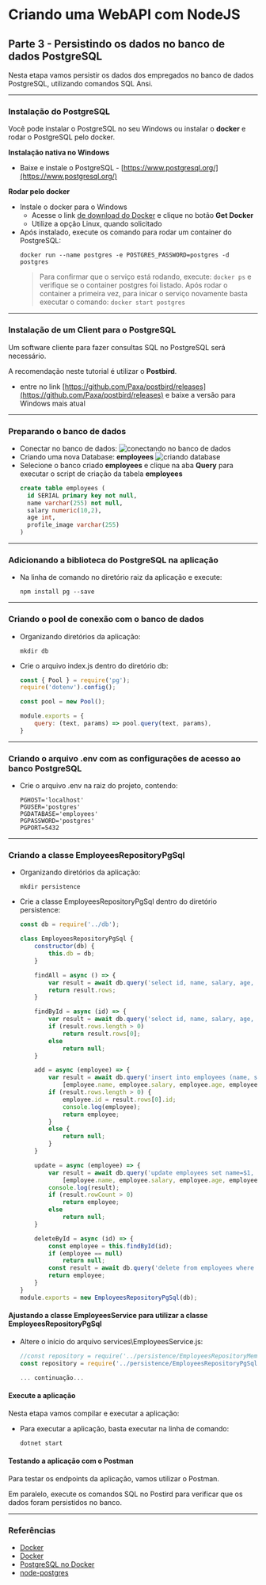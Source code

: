 # Criando uma WebAPI com NodeJS

## Parte 3 - Persistindo os dados no banco de dados PostgreSQL

Nesta etapa vamos persistir os dados dos empregados no banco de dados PostgreSQL, utilizando comandos SQL Ansi.


---
### Instalação do PostgreSQL

Você pode instalar o PostgreSQL no seu Windows ou instalar o **docker** e rodar o PostgreSQL pelo docker.

**Instalação nativa no Windows**

- Baixe e instale o PostgreSQL - [https://www.postgresql.org/](https://www.postgresql.org/)

**Rodar pelo docker**

- Instale o docker para o Windows
  - Acesse o link [de download do Docker](https://hub.docker.com/editions/community/docker-ce-desktop-windows/) e clique no botão **Get Docker**
  - Utilize a opção Linux, quando solicitado
- Após instalado, execute os comando para rodar um container do PostgreSQL:
  ```console
  docker run --name postgres -e POSTGRES_PASSWORD=postgres -d postgres
  ```
  > Para confirmar que o serviço está rodando, execute: ```docker ps``` e verifique se o container postgres foi listado.
  > Após rodar o container a primeira vez, para inicar o serviço novamente basta executar o comando: ```docker start postgres```


---
### Instalação de um Client para o PostgreSQL

Um software cliente para fazer consultas SQL no PostgreSQL será necessário.

A recomendação neste tutorial é utilizar o **Postbird**.

- entre no link [https://github.com/Paxa/postbird/releases](https://github.com/Paxa/postbird/releases) e baixe a versão para Windows mais atual


---
### Preparando o banco de dados

- Conectar no banco de dados:
  ![conectando no banco de dados](./assets/postbird01.png)
- Criando uma nova Database: **employees**
  ![criando database](./assets/postbird02.png)
- Selecione o banco criado **employees** e clique na aba **Query** para executar o script de criação da tabela **employees**
  ```sql
  create table employees (
    id SERIAL primary key not null,
    name varchar(255) not null,
    salary numeric(10,2),
    age int,
    profile_image varchar(255)
  )
  ```


---
### Adicionando a biblioteca do PostgreSQL na aplicação

- Na linha de comando no diretório raiz da aplicação e execute:
  ```console
  npm install pg --save
  ```


---
### Criando o pool de conexão com o banco de dados

- Organizando diretórios da aplicação:
  ```console
  mkdir db
  ```
- Crie o arquivo index.js dentro do diretório db:
  ```js
  const { Pool } = require('pg');
  require('dotenv').config();

  const pool = new Pool();

  module.exports = {
      query: (text, params) => pool.query(text, params),
  }
  ```


---
### Criando o arquivo .env com as configurações de acesso ao banco PostgreSQL

- Crie o arquivo .env na raiz do projeto, contendo:
  ```none
  PGHOST='localhost'
  PGUSER='postgres'
  PGDATABASE='employees'
  PGPASSWORD='postgres'
  PGPORT=5432
  ```


---
### Criando a classe EmployeesRepositoryPgSql

- Organizando diretórios da aplicação:
  ```console
  mkdir persistence
  ```
- Crie a classe EmployeesRepositoryPgSql dentro do diretório persistence:
  ```js
  const db = require('../db');
  
  class EmployeesRepositoryPgSql {
      constructor(db) {
          this.db = db;
      }

      findAll = async () => {
          var result = await db.query('select id, name, salary, age, profile_image as profile_image from employees');
          return result.rows;
      }

      findById = async (id) => {
          var result = await db.query('select id, name, salary, age, profile_image as profile_image from employees where id=$1 ', [id]);
          if (result.rows.length > 0)
              return result.rows[0];
          else
              return null;
      }

      add = async (employee) => {
          var result = await db.query('insert into employees (name, salary, age, profile_image) values ($1, $2, $3, $4) RETURNING id',
              [employee.name, employee.salary, employee.age, employee.profile_image]);
          if (result.rows.length > 0) {
              employee.id = result.rows[0].id;
              console.log(employee);
              return employee;
          }
          else {
              return null;
          }
      }

      update = async (employee) => {
          var result = await db.query('update employees set name=$1, salary=$2, age=$3, profile_image=$4 where id=$5',
              [employee.name, employee.salary, employee.age, employee.profile_image, employee.id]);
          console.log(result);
          if (result.rowCount > 0)
              return employee;
          else
              return null;
      }

      deleteById = async (id) => {
          const employee = this.findById(id);
          if (employee == null)
              return null;
          const result = await db.query('delete from employees where id=$1', [id]);
          return employee;
      }
  }
  module.exports = new EmployeesRepositoryPgSql(db);
  ```


#### Ajustando a classe EmployeesService para utilizar a classe EmployeesRepositoryPgSql

- Altere o início do arquivo services\EmployeesService.js:
  ```js
  //const repository = require('../persistence/EmployeesRepositoryMemory');
  const repository = require('../persistence/EmployeesRepositoryPgSql');
  
  ... continuação...
  ```

#### Execute a aplicação

Nesta etapa vamos compilar e executar a aplicação:

- Para executar a aplicação, basta executar na linha de comando:
  ```csharp
  dotnet start
  ```

#### Testando a aplicação com o Postman

Para testar os endpoints da aplicação, vamos utilizar o Postman.

Em paralelo, execute os comandos SQL no Postird para verificar que os dados foram persistidos no banco.


---
### Referências
 - [Docker](https://hub.docker.com/editions/community/docker-ce-desktop-windows/)
 - [Docker](https://docs.docker.com/docker-for-windows/install-windows-home/)
 - [PostgreSQL no Docker](https://hub.docker.com/_/postgres)
 - [node-postgres](https://node-postgres.com/)
